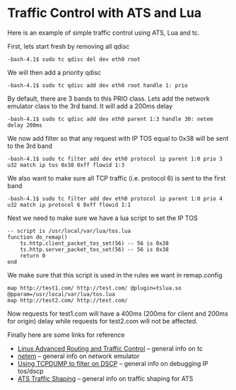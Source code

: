 Traffic Control with ATS and Lua
================================

Here is an example of simple traffic control using ATS, Lua and tc.

First, lets start fresh by removing all qdisc

```
-bash-4.1$ sudo tc qdisc del dev eth0 root
```

We will then add a priority qdisc

```
-bash-4.1$ sudo tc qdisc add dev eth0 root handle 1: prio
```

By default, there are 3 bands to this PRIO class. Lets add the network emulator class to the 3rd band. It will add a
200ms delay

```
-bash-4.1$ sudo tc qdisc add dev eth0 parent 1:3 handle 30: netem  delay 200ms 
```

We now add filter so that any request with IP TOS equal to 0x38 will be sent to the 3rd band

```
-bash-4.1$ sudo tc filter add dev eth0 protocol ip parent 1:0 prio 3 u32 match ip tos 0x38 0xff flowid 1:3
```

We also want to make sure all TCP traffic (i.e. protocol 6) is sent to the first band

```
-bash-4.1$ sudo tc filter add dev eth0 protocol ip parent 1:0 prio 4 u32 match ip protocol 6 0xff flowid 1:1 
```

Next we need to make sure we have a lua script to set the IP TOS

```
-- script is /usr/local/var/lua/tos.lua
function do_remap()
    ts.http.client_packet_tos_set(56) -- 56 is 0x38
    ts.http.server_packet_tos_set(56) -- 56 is 0x38
    return 0
end
```

We make sure that this script is used in the rules we want in remap.config

```
map http://test1.com/ http://test.com/ @plugin=tslua.so @pparam=/usr/local/var/lua/tos.lua
map http://test2.com/ http://test.com/
```

Now requests for test1.com will have a 400ms (200ms for client and 200ms for origin) delay while requests for test2.com
will not be affected.

Finally here are some links for reference
* [Linux Advanced Routing and Traffic Control](http://lartc.org/) – general info on tc
* [netem](http://www.linuxfoundation.org/collaborate/workgroups/networking/netem) – general info on network emulator
* [Using TCPDUMP to filter on DSCP](http://mccltd.net/blog/?p=1199) – general info on debugging IP tos/dscp
* [ATS Traffic Shaping](https://cwiki.apache.org/confluence/display/TS/Traffic+Shaping) – general info on traffic shaping for ATS
